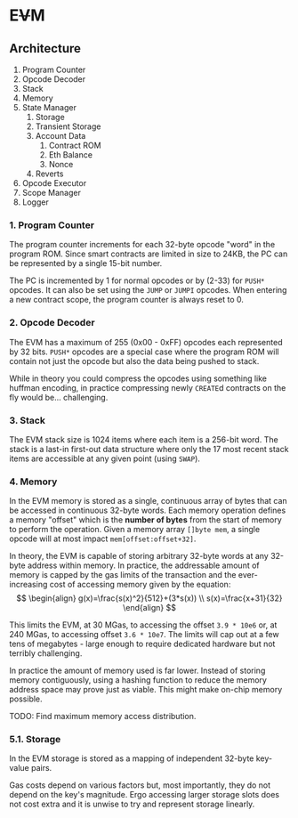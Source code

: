 # E~~V~~M

## Architecture
1. Program Counter
2. Opcode Decoder
3. Stack
4. Memory
5. State Manager
    1. Storage
    2. Transient Storage
    3. Account Data
        1. Contract ROM
        2. Eth Balance
        3. Nonce
    4. Reverts
6. Opcode Executor
7. Scope Manager
8. Logger

### 1. Program Counter
The program counter increments for each 32-byte opcode "word" in the program ROM.  Since smart contracts are limited in size to 24KB, the PC can be represented by a single 15-bit number.

The PC is incremented by 1 for normal opcodes or by (2-33) for `PUSH*` opcodes.  It can also be set using the `JUMP` or `JUMPI` opcodes.  When entering a new contract scope, the program counter is always reset to 0.

### 2. Opcode Decoder
The EVM has a maximum of 255 (0x00 - 0xFF) opcodes each represented by 32 bits. `PUSH*` opcodes are a special case where the program ROM will contain not just the opcode but also the data being pushed to stack.

While in theory you could compress the opcodes using something like huffman encoding, in practice compressing newly `CREATE`d contracts on the fly would be... challenging.

### 3. Stack
The EVM stack size is 1024 items where each item is a 256-bit word.  The stack is a last-in first-out data structure where only the 17 most recent stack items are accessible at any given point (using `SWAP`).

### 4. Memory
In the EVM memory is stored as a single, continuous array of bytes that can be accessed in continuous 32-byte words.  Each memory operation defines a memory "offset" which is the **number of bytes** from the start of memory to perform the operation.  Given a memory array `[]byte mem`, a single opcode will at most impact `mem[offset:offset+32]`. 

In theory, the EVM is capable of storing arbitrary 32-byte words at any 32-byte address within memory.  In practice, the addressable amount of memory is capped by the gas limits of the transaction and the ever-increasing cost of accessing memory given by the equation:
$$
\begin{align}
g(x)=\frac{s(x)^2}{512}+(3*s(x)) \\
s(x)=\frac{x+31}{32}
\end{align}
$$

This limits the EVM, at 30 MGas, to accessing the offset `3.9 * 10e6`  or, at 240 MGas, to accessing offset `3.6 * 10e7`.  The limits will cap out at a few tens of megabytes - large enough to require dedicated hardware but not terribly challenging.

In practice the amount of memory used is far lower. Instead of storing memory contiguously, using a hashing function to reduce the memory address space may prove just as viable.  This might make on-chip memory possible.

TODO: Find maximum memory access distribution.

### 5.1. Storage
In the EVM storage is stored as a mapping of independent 32-byte key-value pairs.

Gas costs depend on various factors but, most importantly, they do not depend on the key's magnitude.  Ergo accessing larger storage slots does not cost extra and it is unwise to try and represent storage linearly.